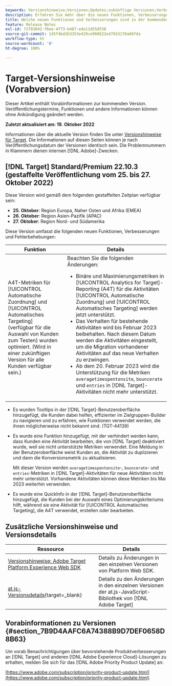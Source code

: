 ```yaml
---
keywords: Versionshinweise;Versionen;Updates;zukünftige Versionen;Verbesserungen;neue Funktionen;Fehlerbehebungen;Updates;Vorabversion
description: Erfahren Sie mehr über die neuen Funktionen, Verbesserungen und Fehlerbehebungen in der kommenden Version von Adobe Target sowie in den zugehörigen SDKs, APIs und JavaScript-Bibliotheken.
title: Welche neuen Funktionen und Verbesserungen sind in der kommenden Version enthalten?
feature: Release Notes
exl-id: f2783042-f6ee-4f73-b487-ede11d55d530
source-git-commit: 145f4bd2b3353e429ce968622e47653170a60fda
workflow-type: ht
source-wordcount: '0'
ht-degree: 100%

---
```


# Target-Versionshinweise (Vorabversion)

Dieser Artikel enthält Vorabinformationen zur kommenden Version. Veröffentlichungstermine, Funktionen und andere Informationen können ohne Ankündigung geändert werden.

**Zuletzt aktualisiert am: 19. Oktober 2022**

Informationen über die aktuelle Version finden Sie unter [Versionshinweise für Target](release-notes.md). Die Informationen auf diesen Seiten können je nach Veröffentlichungsdatum der Versionen identisch sein. Die Problemnummern in Klammern dienen internen [!DNL Adobe]-Zwecken.

## [!DNL Target] Standard/Premium 22.10.3 (gestaffelte Veröffentlichung vom 25. bis 27. Oktober 2022)

Diese Version wird gemäß dem folgenden gestaffelten Zeitplan verfügbar sein:

* **25. Oktober**: Region Europa, Naher Osten und Afrika (EMEA)
* **26. Oktober**: Region Asien-Pazifik (APAC)
* **27. Oktober**: Region Nord- und Südamerika

Diese Version umfasst die folgenden neuen Funktionen, Verbesserungen und Fehlerbehebungen:

| Funktion | Details |
| --- | --- |
| A4T-Metriken für [!UICONTROL Automatische Zuordnung] und [!UICONTROL Automatisches Targeting]<br> (verfügbar für die Auswahl von Kunden zum Testen) wurden optimiert. (Wird in einer zukünftigen Version für alle Kunden verfügbar sein.) | Beachten Sie die folgenden Änderungen:<ul><li>Binäre und Maximierungsmetriken in [!UICONTROL Analytics for Target]-Reporting (A4T) für die Aktivitäten [!UICONTROL Automatische Zuordnung] und [!UICONTROL Automatisches Targeting] werden jetzt unterstützt.</li><li>Das Verhalten für bestehende Aktivitäten wird bis Februar 2023 beibehalten. Nach diesem Datum werden die Aktivitäten eingestellt, um die Migration vorhandener Aktivitäten auf das neue Verhalten zu erzwingen.</li><li>Ab dem 20. Februar 2023 wird die Unterstützung für die Metriken `averagetimespentonsite`, `bouncerate` und `entries` in [!DNL Target]-Aktivitäten nicht mehr unterstützt.</li></ul> |

* Es wurden Tooltips in der [!DNL Target]-Benutzeroberfläche hinzugefügt, die Kunden dabei helfen, effizienter im Zielgruppen-Builder zu navigieren und zu erfahren, wie Funktionen verwendet werden, die ihnen möglicherweise nicht bekannt sind. (TGT-44139)
* Es wurde eine Funktion hinzugefügt, mit der verhindert werden kann, dass Kunden eine Aktivität bearbeiten, die von [!DNL Target] deaktiviert wurde, weil sie nicht unterstützte Metriken verwendet. Eine Meldung in der Benutzeroberfläche weist Kunden an, die Aktivität zu duplizieren und dann die Konversionsmetrik zu aktualisieren.

   Mit dieser Version werden `averagetimespentonsite`-, `bouncerate`- und `entries`-Metriken in [!DNL Target]-Aktivitäten für neue Aktivitäten nicht mehr unterstützt. Vorhandene Aktivitäten können diese Metriken bis Mai 2023 weiterhin verwenden.

* Es wurde eine QuickInfo in der [!DNL Target]-Benutzeroberfläche hinzugefügt, die Kunden bei der Auswahl eines Optimierungskriteriums hilft, während sie eine Aktivität für [!UICONTROL Automatisches Targeting], die A4T verwendet, erstellen oder bearbeiten.

## Zusätzliche Versionshinweise und Versionsdetails

| Ressource | Details |
|--- |--- |
| [Versionshinweise: Adobe Target Platform Experience Web SDK](https://experienceleague.adobe.com/docs/experience-platform/edge/release-notes.html?lang=de) | Details zu Änderungen in den einzelnen Versionen von Platform Web SDK. |
| [at.js-Versionsdetails](https://developer.adobe.com/target/implement/client-side/atjs/target-atjs-versions/){target=_blank} | Details zu den Änderungen in den einzelnen Versionen der at.js-JavaScript-Bibliothek von [!DNL Adobe Target] |


## Vorabinformationen zu Versionen {#section_7B9D4AAFC6A74388B9D7DEF0658D8B63}

Um vorab Benachrichtigungen über bevorstehende Produktverbesserungen an [!DNL Target] und anderen [!DNL Adobe Experience Cloud]-Lösungen zu erhalten, melden Sie sich für das [!DNL Adobe Priority Product Update] an:

[https://www.adobe.com/subscription/priority-product-update.html](https://www.adobe.com/subscription/priority-product-update.html)
